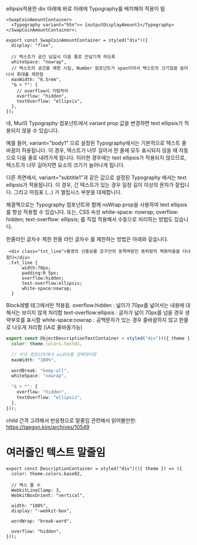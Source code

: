 ellipsis적용한 div 아래에
바로 아래에 Typography를 배치해야 적용이 됨

```tsx
<SwapCoinAmountContainer>
  <Typography variant="h5n">≈ {outputDisplayAmount}</Typography>
</SwapCoinAmountContainer>;

export const SwapCoinAmountContainer = styled("div")({
  display: "flex",

  // 텍스트가 공간 넘길시 다음 줄로 안넘기게 하도록
  whiteSpace: "nowrap",
  // 텍스트의 공간을 제한 시킴, Number 컴포넌트가 span이어서 텍스트의 크기많큼 늘어나서 최대를 제한함
  maxWidth: "6.5rem",
  "& > *": {
    // overflow시 가림처리
    overflow: "hidden",
    textOverflow: "ellipsis",
  },
});
```

네, Mui의 Typography 컴포넌트에서 variant prop 값을 변경하면 text ellipsis가 적용되지 않을 수 있습니다.

예를 들어, variant="body1" 으로 설정된 Typography에서는 기본적으로 텍스트 줄 바꿈이 허용됩니다. 이 경우, 텍스트가 너무 길어서 한 줄에 모두 표시되지 않을 때 자동으로 다음 줄로 내려가게 됩니다. 이러한 경우에는 text ellipsis가 적용되지 않으므로, 텍스트가 너무 길어지면 요소의 크기가 늘어나게 됩니다.

다른 측면에서, variant="subtitle1"과 같은 값으로 설정된 Typography 에서는 text ellipsis가 적용됩니다. 이 경우, 긴 텍스트가 있는 경우 일정 길이 이상의 문자가 잘립니다. 그리고 마침표 (...) 가 엘립시스 부분을 대체합니다.

해결책으로는 Typography 컴포넌트와 함께 noWrap prop을 사용하여 text ellipsis를 항상 적용할 수 있습니다. 또는, CSS 속성 white-space: nowrap; overflow: hidden; text-overflow: ellipsis; 를 직접 적용해서 수동으로 처리하는 방법도 있습니다.

한줄라인 글자수 제한
한줄 라인 글자수 를 제한하는 방법은 아래와 같습니다.

```
 <div class="txt_line">통영의 신흥보물 강구안의 동쪽벼랑인 동피랑의 벽화마을을 다녀왔다</div>
 .txt_line {
      width:70px;
      padding:0 5px;
      overflow:hidden;
      text-overflow:ellipsis;
      white-space:nowrap;
  }
```

Block레벨 테그에서만 적용됨.
overflow:hidden : 넓이가 70px를 넒어서는 내용에 대해서는 보이지 않게 처리함
text-overflow:ellipsis : 글자가 넓이 70px를 넘을 경우 생략부호를 표시함
white-space:nowrap : 공백문자가 있는 경우 줄바꿈하지 않고 한줄로 나오게 처리함 (\A로 줄바꿈가능)

```ts
export const ObjectDescriptionTextContainer = styled("div")(({ theme }) => ({
  color: theme.colors.text01,

  // 부모 컴포넌트에서 width를 정해줘야함
  maxWidth: "100%",

  wordBreak: "keep-all",
  whiteSpace: "nowrap",

  "& > *": {
    overflow: "hidden",
    textOverflow: "ellipsis",
  },
}));
```

child 간격 고려해서 반응형으로 말줄임 관련해서 읽어볼만한: https://taegon.kim/archives/10549

# 여러줄인 텍스트 말줄임

```tsx
export const DescriptionContainer = styled("div")(({ theme }) => ({
  color: theme.colors.base02,

  // 맥스 줄 수
  WebkitLineClamp: 3,
  WebkitBoxOrient: "vertical",

  width: "100%",
  display: "-webkit-box",

  wordWrap: "break-word",

  overflow: "hidden",
}));
```
